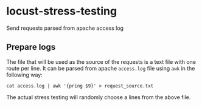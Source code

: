 # locust-stress-testing
Send requests parsed from apache access log

## Prepare logs

The file that will be used as the source of the requests is a text file with one route per line. It can be parsed from apache `access.log` file using `awk` in the following way:

```
cat access.log | awk '{pring $9}' > request_source.txt
```
The actual stress testing will randomly choose a lines from the above file.
